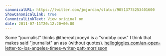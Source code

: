 ```yaml
---
canonicalURL: https://twitter.com/jmjordan/status/90513775253401600
ShowCanonicalLink: true
CanonicalLinkText: View original on
date: 2011-07-11T20:12:20+00:00
---
```

Some "journalist" thinks @therealzooeyd is a "snobby cow." I think that makes said "journalist" an ass (without quotes). [hellogiggles.com/an-open-letter-to-los-angeles-times-writer-patt-morrisson](http://hellogiggles.com/an-open-letter-to-los-angeles-times-writer-patt-morrisson)